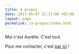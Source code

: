 ```yaml
---
title: A propos
date: 2017-05-07 21:17:00 +02:00
layout: page
permalink: /a-propos/index.html
---
```


Moi c'est Aurélie. C'est tout.

Pour me contacter, c'est [par ici](#) !
